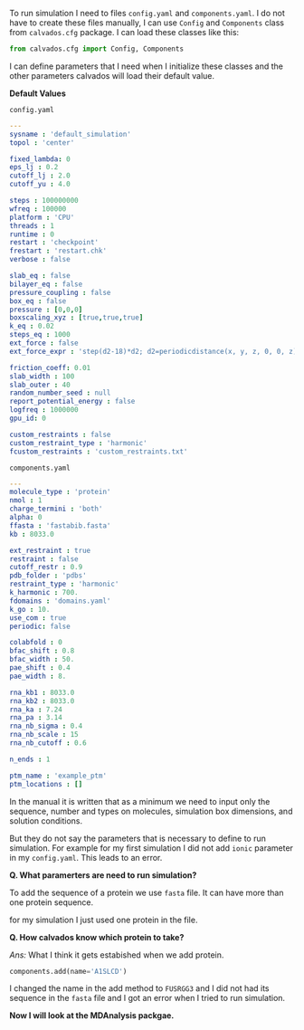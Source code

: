To run simulation I need to files `config.yaml` and `components.yaml`. I do not have to create these files manually, I can use `Config` and `Components` class from `calvados.cfg` package. I can load these classes like this:

```python
from calvados.cfg import Config, Components
```

I can define parameters that I need when I initialize these classes and the other parameters calvados will load their default value.

**Default Values**

`config.yaml`

```yaml
---
sysname : 'default_simulation'
topol : 'center'

fixed_lambda: 0
eps_lj : 0.2
cutoff_lj : 2.0
cutoff_yu : 4.0

steps : 100000000
wfreq : 100000
platform : 'CPU'
threads : 1
runtime : 0
restart : 'checkpoint'
frestart : 'restart.chk'
verbose : false

slab_eq : false
bilayer_eq : false
pressure_coupling : false
box_eq : false
pressure : [0,0,0]
boxscaling_xyz : [true,true,true]
k_eq : 0.02
steps_eq : 1000
ext_force : false
ext_force_expr : 'step(d2-18)*d2; d2=periodicdistance(x, y, z, 0, 0, z)^2'

friction_coeff: 0.01 
slab_width : 100
slab_outer : 40
random_number_seed : null
report_potential_energy : false
logfreq : 1000000
gpu_id: 0

custom_restraints : false
custom_restraint_type : 'harmonic'
fcustom_restraints : 'custom_restraints.txt'
```

`components.yaml`

```yaml
---
molecule_type : 'protein'
nmol : 1
charge_termini : 'both'
alpha: 0
ffasta : 'fastabib.fasta'
kb : 8033.0

ext_restraint : true
restraint : false
cutoff_restr : 0.9
pdb_folder : 'pdbs'
restraint_type : 'harmonic'
k_harmonic : 700.
fdomains : 'domains.yaml'
k_go : 10.
use_com : true
periodic: false

colabfold : 0
bfac_shift : 0.8
bfac_width : 50.
pae_shift : 0.4
pae_width : 8.

rna_kb1 : 8033.0
rna_kb2 : 8033.0
rna_ka : 7.24
rna_pa : 3.14
rna_nb_sigma : 0.4
rna_nb_scale : 15
rna_nb_cutoff : 0.6

n_ends : 1

ptm_name : 'example_ptm'
ptm_locations : []
```

In the manual it is written that as a minimum we need to input only the sequence, number and types on molecules, simulation box dimensions, and solution conditions.

But they do not say the parameters that is necessary to define to run simulation. For example for my first simulation I did not add `ionic` parameter in my `config.yaml`. This leads to an error. 

**Q. What paramerters are need to run simulation?**

To add the sequence of a protein we use `fasta` file. It can have more than one protein sequence.

for my simulation I just used one protein in the file.

**Q. How calvados know which protein to take?**

_Ans:_ What I think it gets estabished when we add protein.

```python
components.add(name='A1SLCD')
```

I changed the name in the add method to `FUSRGG3` and I did not had its sequence in the `fasta` file and I got an error when I tried to run simulation.

**Now I will look at the MDAnalysis packgae.**